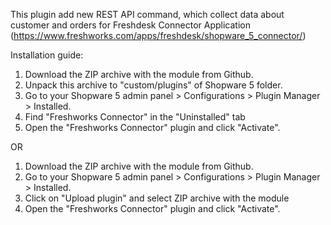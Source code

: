 This plugin add new REST API command, which collect data about customer and orders for Freshdesk Connector Application 
(https://www.freshworks.com/apps/freshdesk/shopware_5_connector/)

Installation guide:

1) Download the ZIP archive with the module from Github. 
2) Unpack this archive to "custom/plugins" of Shopware 5 folder.
3) Go to your Shopware 5 admin panel > Configurations > Plugin Manager > Installed. 
4) Find "Freshworks Connector" in the "Uninstalled" tab
5) Open the "Freshworks Connector" plugin and click "Activate".

OR

1) Download the ZIP archive with the module from Github. 
2) Go to your Shopware 5 admin panel > Configurations > Plugin Manager > Installed. 
3) Click on "Upload plugin" and select ZIP archive with the module
4) Open the "Freshworks Connector" plugin and click "Activate".
